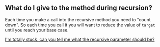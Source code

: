 ## What do I give to the method during recursion?
Each time you make a call into the recursive method you need to "count down". So each time you call it you will want to 
reduce the value of `target` until you reach your base case. 

[I'm totally stuck, can you tell me what the recursive
parameter should be?](./hint_04.md)

